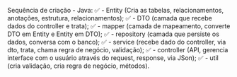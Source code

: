 Sequência de criação - Java:
✅ - Entity (Cria as tabelas, relacionamentos, anotações, estrutura, relacionamentos);
✅ - DTO (camada que recebe dados do controller e trata);
✅ - mapper (camada de mapeamento, converte DTO em Entity e Entity em DTO);
✅ - repository (camada que persiste os dados, conversa com o banco);
✅ - service (recebe dado do controller, via dto, trata, chama regra de negócio, validação);
✅ - controller (API, gerencia interface com o usuário através do request, response, via JSon);
✅ - util (cria validação, cria regra de negócio, métodos).  